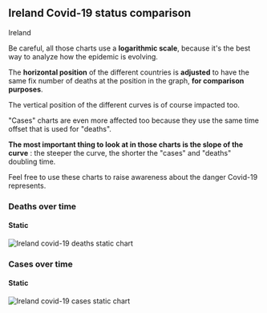 ## Ireland Covid-19 status comparison 

Ireland



Be careful, all those charts use a **logarithmic scale**, because it's the best way to analyze how the epidemic is evolving.
 
The **horizontal position** of the different countries is **adjusted** to have the same fix number of deaths at the position in the graph, **for comparison purposes**.

The vertical position of the different curves is of course impacted too.

"Cases" charts are even more affected too because they use the same time offset that is used for "deaths".

**The most important thing to look at in those charts is the slope of the curve** : the steeper the curve, the shorter the "cases" and "deaths" doubling time.

Feel free to use these charts to raise awareness about the danger Covid-19 represents. 


 
### Deaths over time
 
#### Static
![Ireland covid-19 deaths static chart](https://raw.githubusercontent.com/madlag/coronavirus_study/master/notebooks/graphs/2020-03-20/countries/Ireland/2020-03-20_Ireland_deaths.png "Ireland covid-19 deaths static chart")   

 
### Cases over time
 
#### Static
![Ireland covid-19 cases static chart](https://raw.githubusercontent.com/madlag/coronavirus_study/master/notebooks/graphs/2020-03-20/countries/Ireland/2020-03-20_Ireland_cases.png "Ireland covid-19 cases static chart")   

